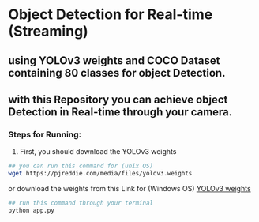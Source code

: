 # Object Detection for Real-time (Streaming)
## using YOLOv3 weights and COCO Dataset containing 80 classes for object Detection.
## with this Repository you can achieve object Detection in Real-time through your camera.


### Steps for Running:
1. First, you should download the YOLOv3 weights
``` bash
## you can run this command for (unix OS)
wget https://pjreddie.com/media/files/yolov3.weights
```
or download the weights from this Link for (Windows OS)
[YOLOv3 weights](https://pjreddie.com/media/files/yolov3.weights)
``` bash
## run this command through your terminal
python app.py
```


